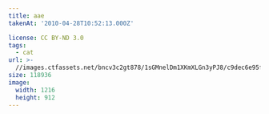 ```yaml
---
title: aae
takenAt: '2010-04-28T10:52:13.000Z'

license: CC BY-ND 3.0
tags:
  - cat
url: >-
  //images.ctfassets.net/bncv3c2gt878/1sGMnelDm1XKmXLGn3yPJ8/c9dec6e95f8f253b8dddd5f2b4a647d5/aae_4559757647_o
size: 118936
image:
  width: 1216
  height: 912
---
```

